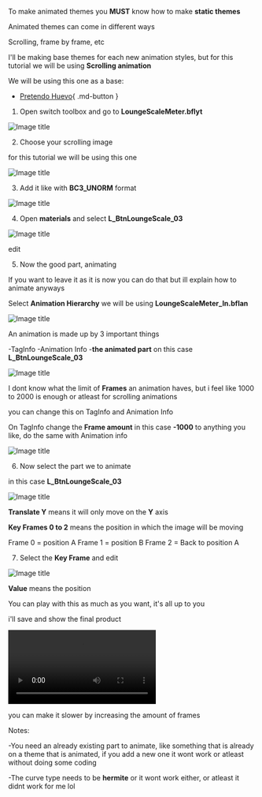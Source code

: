To make animated themes you **MUST** know how to make **static themes**

Animated themes can come in different ways

Scrolling, frame by frame, etc

I'll be making base themes for each new animation styles, but for this tutorial we will be using **Scrolling animation**

We  will be using this one as a base:

- [Pretendo Huevo](base/scrolling/HuevoPretendoIPS_2.zip){ .md-button } 

1. Open switch toolbox and go to **LoungeScaleMeter.bflyt**

![Image title](imgs/scrolling/s1.png)

2. Choose your scrolling image

for this tutorial we will be using this one

![Image title](imgs/scrolling/s2.png)

3. Add it like with **BC3_UNORM** format

![Image title](imgs/scrolling/s3.png)

4. Open **materials** and select **L_BtnLoungeScale_03**

![Image title](imgs/scrolling/s4.png)

edit

5. Now the good part, animating

If you want to leave it as it is now you can do that but ill explain how to animate anyways

Select **Animation Hierarchy** we will be using **LoungeScaleMeter_In.bflan**

![Image title](imgs/scrolling/s5.png)

An animation is made up by 3 important things

-TagInfo
-Animation Info
-**the animated part** on this case **L_BtnLoungeScale_03**

![Image title](imgs/scrolling/s6.png)

I dont know what the limit of **Frames** an animation haves, but i feel like 1000 to 2000 is enough or atleast for scrolling animations

you can change this on TagInfo and Animation Info

On TagInfo change the **Frame amount** in this case **-1000** to anything you like, do the same with Animation info

![Image title](imgs/scrolling/s7.png)

6. Now select the part we to animate

in this case **L_BtnLoungeScale_03**

![Image title](imgs/scrolling/s8.png)

**Translate Y** means it will only move on the **Y** axis

**Key Frames 0 to 2** means the position in which the image will be moving

Frame 0 = position A
Frame 1 = position B
Frame 2 = Back to position A

7. Select the **Key Frame** and edit

![Image title](imgs/scrolling/s9.png)

**Value** means the position

You can play with this as much as you want, it's all up to you

i'll save and show the final product

<video controls>
<source src="../imgs/scrolling/vs.mp4" type="video/mp4">
</video>

you can make it slower by increasing the amount of frames

Notes:

-You need an already existing part to animate, like something that is already on a theme that is animated, if you add a new one it wont work or atleast without doing some coding

-The curve type needs to be **hermite** or it wont work either, or atleast it didnt work for me lol